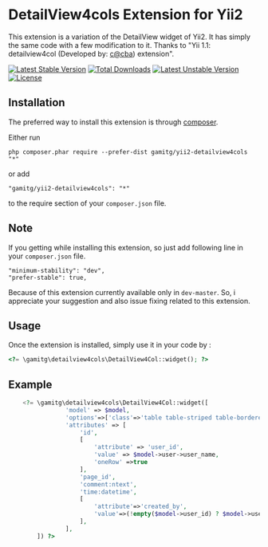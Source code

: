 DetailView4cols Extension for Yii2
==================================
This extension is a variation of the DetailView widget of Yii2. It has simply the same code with a few modification to it.
Thanks to "Yii 1.1: detailview4col (Developed by: [c@cba](http://www.yiiframework.com/user/54420/)) extension".

[![Latest Stable Version](https://poser.pugx.org/gamitg/yii2-detailview4cols/v/stable)](https://packagist.org/packages/gamitg/yii2-detailview4cols) [![Total Downloads](https://poser.pugx.org/gamitg/yii2-detailview4cols/downloads)](https://packagist.org/packages/gamitg/yii2-detailview4cols) [![Latest Unstable Version](https://poser.pugx.org/gamitg/yii2-detailview4cols/v/unstable)](https://packagist.org/packages/gamitg/yii2-detailview4cols) [![License](https://poser.pugx.org/gamitg/yii2-detailview4cols/license)](https://packagist.org/packages/gamitg/yii2-detailview4cols)

Installation
------------

The preferred way to install this extension is through [composer](http://getcomposer.org/download/).

Either run

```
php composer.phar require --prefer-dist gamitg/yii2-detailview4cols "*"
```

or add

```
"gamitg/yii2-detailview4cols": "*"
```

to the require section of your `composer.json` file.

Note
----
If you getting while installing this extension, so just add following line in your `composer.json` file.

```
"minimum-stability": "dev",
"prefer-stable": true,
```

Because of this extension currently available only in `dev-master`. So, i appreciate your suggestion and also issue fixing related to this extension.


Usage
-----

Once the extension is installed, simply use it in your code by  :

```php
<?= \gamitg\detailview4cols\DetailView4Col::widget(); ?>
```

Example
-------

```php
	<?= \gamitg\detailview4cols\DetailView4Col::widget([
		        'model' => $model,
		        'options'=>['class'=>'table table-striped table-bordered detail-view'],
		        'attributes' => [
					'id',
					[
		        		'attribute' => 'user_id',
		        		'value' => $model->user->user_name,
		        		'oneRow' =>true
					],
			        'page_id',
			        'comment:ntext',
			        'time:datetime',
			        [
					   	'attribute'=>'created_by',
						'value'=>(!empty($model->user_id) ? $model->user_id : "Not Set")
				    ],
		        ],
    	]) ?>
```
